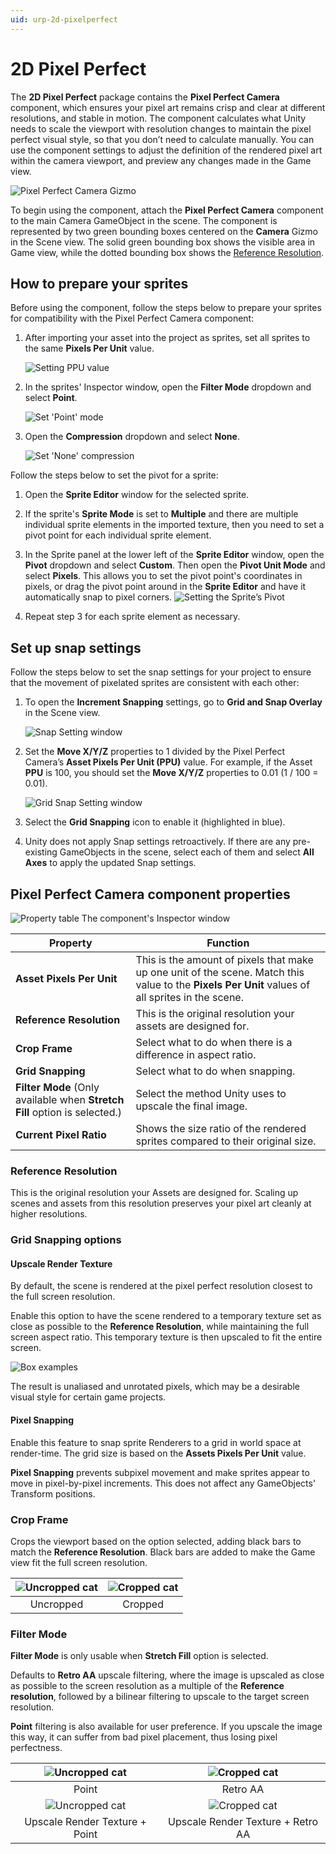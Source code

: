 ```yaml
---
uid: urp-2d-pixelperfect
---
```

# 2D Pixel Perfect

The **2D Pixel Perfect** package contains the **Pixel Perfect Camera** component, which ensures your pixel art remains crisp and clear at different resolutions, and stable in motion. The component calculates what Unity needs to scale the viewport with resolution changes to maintain the pixel perfect visual style, so that you don’t need to calculate manually. You can use the component settings to adjust the definition of the rendered pixel art within the camera viewport, and preview any changes made in the Game view.

![Pixel Perfect Camera Gizmo](Images/2D/2D_Pix_image_0.png)

To begin using the component, attach the **Pixel Perfect Camera** component to the main Camera GameObject in the scene. The component is represented by two green bounding boxes centered on the **Camera** Gizmo in the Scene view. The solid green bounding box shows the visible area in Game view, while the dotted bounding box shows the [Reference Resolution](#reference-resolution).

## How to prepare your sprites

Before using the component, follow the steps below to prepare your sprites for compatibility with the Pixel Perfect Camera component:

1. After importing your asset into the project as sprites, set all sprites to the same **Pixels Per Unit** value.

    ![Setting PPU value](Images/2D/2D_Pix_image_1.png)

2. In the sprites' Inspector window, open the **Filter Mode** dropdown and select **Point**.

    ![Set 'Point' mode](Images/2D/2D_Pix_image_2.png)

3. Open the **Compression** dropdown and select **None**.

    ![Set 'None' compression](Images/2D/2D_Pix_image_3.png)

Follow the steps below to set the pivot for a sprite:

1. Open the **Sprite Editor** window for the selected sprite.

2. If the sprite's **Sprite Mode** is set to **Multiple** and there are multiple individual sprite elements in the imported texture, then you need to set a pivot point for each individual sprite element.

3. In the Sprite panel at the lower left of the **Sprite Editor** window, open the **Pivot** dropdown and select **Custom**. Then open the **Pivot Unit Mode** and select **Pixels**. This allows you to set the pivot point's coordinates in pixels, or drag the pivot point around in the **Sprite Editor** and have it automatically snap to pixel corners.
    ![Setting the Sprite’s Pivot](Images/2D/2D_Pix_image_4.png)

4. Repeat step 3 for each sprite element as necessary.

## Set up snap settings

Follow the steps below to set the snap settings for your project to ensure that the movement of pixelated sprites are consistent with each other:

1. To open the **Increment Snapping** settings, go to **Grid and Snap Overlay** in the Scene view.

    ![Snap Setting window](Images/2D/2D_Pix_image_5.png)

2. Set the **Move X/Y/Z** properties to 1 divided by the Pixel Perfect Camera’s **Asset Pixels Per Unit (PPU)** value. For example, if the Asset **PPU** is 100, you should set the **Move X/Y/Z** properties to 0.01 (1 / 100 = 0.01).

    ![Grid Snap Setting window](Images/2D/2D_Pix_image_6.png)

3. Select the **Grid Snapping** icon to enable it (highlighted in blue).

4. Unity does not apply Snap settings retroactively. If there are any pre-existing GameObjects in the scene, select each of them and select **All Axes** to apply the updated Snap settings.

## Pixel Perfect Camera component properties

![Property table](Images/2D/2D_Pix_image_7.png)
The component's Inspector window

|**Property**|**Function**|
| --- | --- |
|**Asset Pixels Per Unit**|This is the amount of pixels that make up one unit of the scene. Match this value to the **Pixels Per Unit** values of all sprites in the scene.|
|**Reference Resolution**|This is the original resolution your assets are designed for.|
|**Crop Frame**| Select what to do when there is a difference in aspect ratio.
|**Grid Snapping**| Select what to do when snapping.
|**Filter Mode** (Only available when **Stretch Fill** option is selected.)| Select the method Unity uses to upscale the final image.
|**Current Pixel Ratio**|Shows the size ratio of the rendered sprites compared to their original size.|

### Reference Resolution

This is the original resolution your Assets are designed for. Scaling up scenes and assets from this resolution preserves your pixel art cleanly at higher resolutions.

### Grid Snapping options

#### Upscale Render Texture

By default, the scene is rendered at the pixel perfect resolution closest to the full screen resolution.

Enable this option to have the scene rendered to a temporary texture set as close as possible to the **Reference Resolution**, while maintaining the full screen aspect ratio. This temporary texture is then upscaled to fit the entire screen.

![Box examples](Images/2D/2D_Pix_image_8.png)

The result is unaliased and unrotated pixels, which may be a desirable visual style for certain game projects.

#### Pixel Snapping

Enable this feature to snap sprite Renderers to a grid in world space at render-time. The grid size is based on the **Assets Pixels Per Unit** value.

**Pixel Snapping** prevents subpixel movement and make sprites appear to move in pixel-by-pixel increments. This does not affect any GameObjects' Transform positions.

### Crop Frame

Crops the viewport based on the option selected, adding black bars to match the **Reference Resolution**. Black bars are added to make the Game view fit the full screen resolution.

| ![Uncropped cat](Images/2D/2D_Pix_image_9.png) | ![Cropped cat](Images/2D/2D_Pix_image_10.png) |
| :--------------------------------------------: | :------------------------------------------: |
|                   Uncropped                    |                   Cropped                    |

### Filter Mode

**Filter Mode** is only usable when **Stretch Fill** option is selected.

Defaults to **Retro AA** upscale filtering, where the image is upscaled as close as possible to the screen resolution as a multiple of the **Reference resolution**, followed by a bilinear filtering to upscale to the target screen resolution.

**Point** filtering is also available for user preference. If you upscale the image this way, it can suffer from bad pixel placement, thus losing pixel perfectness.


| ![Uncropped cat](Images/2D/2D_Pix_image_11.png) | ![Cropped cat](Images/2D/2D_Pix_image_12.png) |
| :--------------------------------------------: | :------------------------------------------: |
|                   Point                        |                   Retro AA                   |
| ![Uncropped cat](Images/2D/2D_Pix_image_13.png) | ![Cropped cat](Images/2D/2D_Pix_image_14.png) |
|         Upscale Render Texture + Point         |      Upscale Render Texture + Retro AA       |
